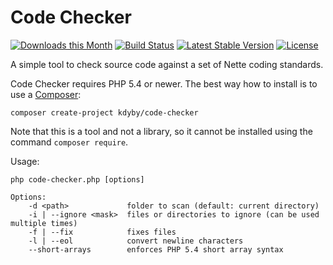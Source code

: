 Code Checker
============

[![Downloads this Month](https://img.shields.io/packagist/dm/kdyby/code-checker.svg)](https://packagist.org/packages/kdyby/code-checker)
[![Build Status](https://travis-ci.org/Kdyby/CodeChecker.svg?branch=kdyby)](https://travis-ci.org/Kdyby/CodeChecker)
[![Latest Stable Version](https://poser.pugx.org/kdyby/code-checker/v/stable)](https://github.com/kdyby/code-checker/releases)
[![License](https://img.shields.io/badge/license-New%20BSD-blue.svg)](https://github.com/kdyby/code-checker/blob/master/license.md)

A simple tool to check source code against a set of Nette coding standards.

Code Checker requires PHP 5.4 or newer. The best way how to install is to use a [Composer](https://doc.nette.org/composer):

```
composer create-project kdyby/code-checker
```
Note that this is a tool and not a library, so it cannot be installed using the command `composer require`.

Usage:

```
php code-checker.php [options]

Options:
	-d <path>             folder to scan (default: current directory)
	-i | --ignore <mask>  files or directories to ignore (can be used multiple times)
	-f | --fix            fixes files
	-l | --eol            convert newline characters
	--short-arrays        enforces PHP 5.4 short array syntax
```
